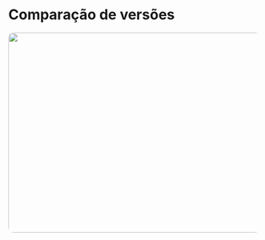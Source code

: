 # Comparação de versões

<div>
  <Image src="/owasp-2021.png" style="width: 700px; height: 400px; margin: auto; border-radius: 10px" />
</div>

<arrow x1="950" y1="180" x2="800" y2="220" color="#4c4" width="3" arrowSize="1" />